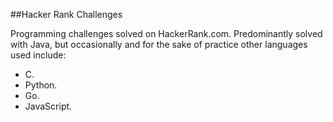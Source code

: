 ##Hacker Rank Challenges

Programming challenges solved on HackerRank.com.
Predominantly solved with Java, but occasionally and for the sake of practice other languages used include:
  - C.
  - Python.
  - Go.
  - JavaScript.